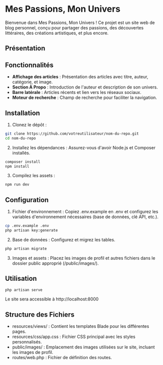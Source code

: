 # Mes Passions, Mon Univers
Bienvenue dans Mes Passions, Mon Univers ! Ce projet est un site web de blog personnel, conçu pour partager des passions, des découvertes littéraires, des créations artistiques, et plus encore. 

## Présentation

## Fonctionnalités
- **Affichage des articles** : Présentation des articles avec titre, auteur, catégorie, et image.
- **Section À Propo** : Introduction de l'auteur et description de son univers.
- **Barre latérale** : Articles récents et lien vers les réseaux sociaux.
- **Moteur de recherche** : Champ de recherche pour faciliter la navigation.

## Installation
1. Clonez le dépôt :
```bash
git clone https://github.com/votreutilisateur/nom-du-repo.git
cd nom-du-repo
```

2. Installez les dépendances : Assurez-vous d'avoir Node.js et Composer installés.
```bash
composer install
npm install
```

3. Compilez les assets :
```bash
npm run dev
```

## Configuration

1. Fichier d'environnement : Copiez .env.example en .env et configurez les variables d'environnement nécessaires (base de données, clé API, etc.).
```bash
cp .env.example .env
php artisan key:generate
```

2. Base de données : Configurez et migrez les tables.
```bash
php artisan migrate
```

3. Images et assets : Placez les images de profil et autres fichiers dans le dossier public approprié (/public/images/).

## Utilisation
```bash
php artisan serve
```
Le site sera accessible à http://localhost:8000

## Structure des Fichiers
- resources/views/ : Contient les templates Blade pour les différentes pages.
- resources/css/app.css : Fichier CSS principal avec les styles personnalisés.
- public/images/ : Emplacement des images utilisées sur le site, incluant les images de profil.
- routes/web.php : Fichier de définition des routes.